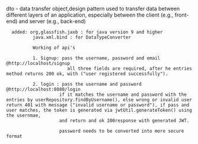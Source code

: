 dto - data transfer object,design pattern used to transfer data between different layers of an application,
      especially between the client (e.g., front-end) and server (e.g., back-end)

      added: org,glassfish.jaxb : for java version 9 and higher
              java.xml.bind : for DataTypeConverter

              Working of api's 

              1. Signup: pass the username, password and email @http://localhost/signup
                           all three fields are required, after he entries method returns 200 ok, with ("user registered successfully").

              2. login : pass the username and password @http://localhost:8080/login
                        if it matches the username and password with the entries by userRepository.findByUsername(), else wrong or invalid user return 401 with message ("invalid username or password"), if pass and user matches, the token is generated via jwtUtil.generateToken() using the usernmae,
                        and return and ok 200response with generated JWT.

                        password needs to be converted into more secure format
